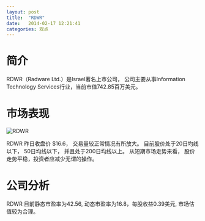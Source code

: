 ```yaml
---
layout: post
title:  "RDWR"
date:   2014-02-17 12:21:41
categories: 观点
---
```


# 简介
RDWR（Radware Ltd.）是Israel著名上市公司，
公司主要从事Information Technology Services行业，当前市值742.85百万美元。

# 市场表现

![RDWR](http://finviz.com/chart.ashx?t=RDWR&ty=c&ta=1&p=d&s=l)

RDWR 昨日收盘价 $16.6，
交易量较正常情况有所放大。
目前股价处于20日均线以下，
50日均线以下，
并且处于200日均线以上。
从短期市场走势来看，
股价走势平稳，投资者应减少无谓的操作。

# 公司分析
RDWR 目前静态市盈率为42.56, 动态市盈率为16.8，每股收益0.39美元,
市场估值较为合理。
